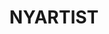 ---
ee_id: '4496'
site: '1'
type: '2'
url: 2020-035-nyartist
title: NYARTIST
year: '2020'
display_year: '2020'
medium: Cassette tape.
dims:
pitch: Benefit limited edition cassette tape done for Issue Project Room.
ps: NYARTIST is documentation of a project by Cory Arcangel which was exhibited and
  commissioned by Sharjah Art Foundation, for the Sharjah Biennial 14, 2019 curated
  by Omar Kholeif. For the project Arcangel composed an algorithmic score for pipe
  organ - located at nyartist.coryarcangel.com - and an iteration of this score was
  recorded by organist Hampus Lindwall. This resulting track was then dropped into
  the mix at the Radisson Blu Resort Sharjah gym for the duration of the Sharjah Biennial
  14.
live_url: https://issueprojectroom.org/
related: "[4476] [2018-134] 2018-134 NYARTIST"
youtube:
related_code:
imgs: nyartist-2020-035-db-ih--UHyo.jpg
subheading:
download:
add_credit:
add_credits:
commission:
layout: things-i-made
---